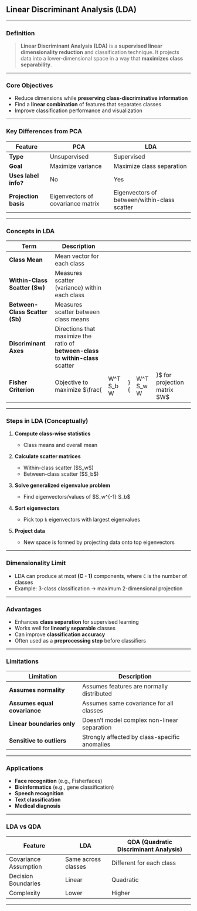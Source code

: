 ## **Linear Discriminant Analysis (LDA)**

---

### **Definition**

> **Linear Discriminant Analysis (LDA)** is a **supervised linear dimensionality reduction** and classification technique. It projects data into a lower-dimensional space in a way that **maximizes class separability**.

---

### **Core Objectives**

* Reduce dimensions while **preserving class-discriminative information**
* Find a **linear combination** of features that separates classes
* Improve classification performance and visualization

---

### **Key Differences from PCA**

| Feature              | **PCA**                           | **LDA**                                      |
| -------------------- | --------------------------------- | -------------------------------------------- |
| **Type**             | Unsupervised                      | Supervised                                   |
| **Goal**             | Maximize variance                 | Maximize class separation                    |
| **Uses label info?** | No                                | Yes                                          |
| **Projection basis** | Eigenvectors of covariance matrix | Eigenvectors of between/within-class scatter |

---

### **Concepts in LDA**

| Term                           | Description                                                                         |            |    |            |                                 |
| ------------------------------ | ----------------------------------------------------------------------------------- | ---------- | -- | ---------- | ------------------------------- |
| **Class Mean**                 | Mean vector for each class                                                          |            |    |            |                                 |
| **Within-Class Scatter (Sw)**  | Measures scatter (variance) within each class                                       |            |    |            |                                 |
| **Between-Class Scatter (Sb)** | Measures scatter between class means                                                |            |    |            |                                 |
| **Discriminant Axes**          | Directions that maximize the ratio of **between-class** to **within-class** scatter |            |    |            |                                 |
| **Fisher Criterion**           | Objective to maximize \$\frac{                                                      | W^T S\_b W | }{ | W^T S\_w W | }\$ for projection matrix \$W\$ |

---

### **Steps in LDA (Conceptually)**

1. **Compute class-wise statistics**

   * Class means and overall mean

2. **Calculate scatter matrices**

   * Within-class scatter (\$S\_w\$)
   * Between-class scatter (\$S\_b\$)

3. **Solve generalized eigenvalue problem**

   * Find eigenvectors/values of \$S\_w^{-1} S\_b\$

4. **Sort eigenvectors**

   * Pick top `k` eigenvectors with largest eigenvalues

5. **Project data**

   * New space is formed by projecting data onto top eigenvectors

---

### **Dimensionality Limit**

* LDA can produce at most **(C - 1)** components, where `C` is the number of classes
* Example: 3-class classification → maximum 2-dimensional projection

---

### **Advantages**

* Enhances **class separation** for supervised learning
* Works well for **linearly separable** classes
* Can improve **classification accuracy**
* Often used as a **preprocessing step** before classifiers

---

### **Limitations**

| Limitation                   | Description                                   |
| ---------------------------- | --------------------------------------------- |
| **Assumes normality**        | Assumes features are normally distributed     |
| **Assumes equal covariance** | Assumes same covariance for all classes       |
| **Linear boundaries only**   | Doesn’t model complex non-linear separation   |
| **Sensitive to outliers**    | Strongly affected by class-specific anomalies |

---

### **Applications**

* **Face recognition** (e.g., Fisherfaces)
* **Bioinformatics** (e.g., gene classification)
* **Speech recognition**
* **Text classification**
* **Medical diagnosis**

---

### **LDA vs QDA**

| Feature               | **LDA**             | **QDA (Quadratic Discriminant Analysis)** |
| --------------------- | ------------------- | ----------------------------------------- |
| Covariance Assumption | Same across classes | Different for each class                  |
| Decision Boundaries   | Linear              | Quadratic                                 |
| Complexity            | Lower               | Higher                                    |

---
